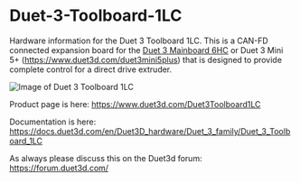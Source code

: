 # Duet-3-Toolboard-1LC
Hardware information for the Duet 3 Toolboard 1LC. This is a CAN-FD connected expansion board for the [Duet 3 Mainboard 6HC](https://www.duet3d.com/Duet3Mainboard6HC) or Duet 3 Mini 5+ (https://www.duet3d.com/duet3mini5plus) that is designed to provide complete control for a direct drive extruder. 

![Image of Duet 3 Toolboard 1LC](https://docs.duet3d.com/duet_boards/duet_3_can_expansion/toolboard_v1.3_1_wb_small.png)

Product page is here: https://www.duet3d.com/Duet3Toolboard1LC

Documentation is here: https://docs.duet3d.com/en/Duet3D_hardware/Duet_3_family/Duet_3_Toolboard_1LC

As always please discuss this on the Duet3d forum: https://forum.duet3d.com/


